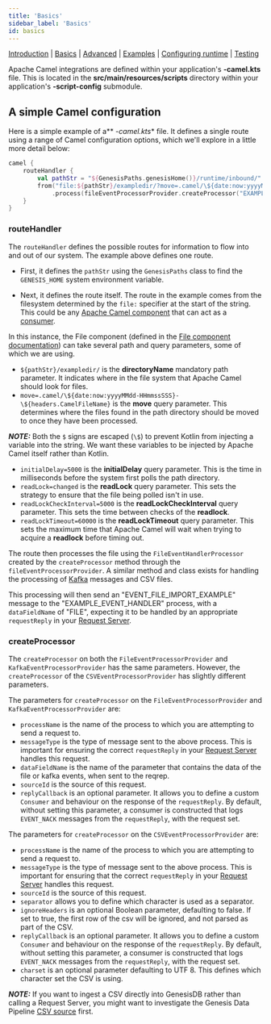```yaml
---
title: 'Basics'
sidebar_label: 'Basics'
id: basics
---
```


[Introduction](/server-modules/integration/apache-camel/introduction/)  | [Basics](/server-modules/integration/apache-camel/basics) | [Advanced](/server-modules/integration/apache-camel/advanced) | [Examples](/server-modules/integration/apache-camel/examples) | [Configuring runtime](/server-modules/integration/apache-camel/configuring-runtime) | [Testing](/server-modules/integration/apache-camel/testing)

Apache Camel integrations are defined within your application's **-camel.kts** file. This is located in the **src/main/resources/scripts** directory within your application's **-script-config** submodule.

## A simple Camel configuration

Here is a simple example of a** *-camel.kts** file. It defines a single route using a range of Camel configuration options, which we'll explore in a little more detail below:
```kotlin
camel {
    routeHandler {
        val pathStr = "${GenesisPaths.genesisHome()}/runtime/inbound/"
        from("file:${pathStr}/exampledir/?move=.camel/\${date:now:yyyyMMdd-HHmmssSSS}-\${headers.CamelFileName}&initialDelay=5000&readLock=changed&readLockCheckInterval=5000&readLockTimeout=60000")
            .process(fileEventProcessorProvider.createProcessor("EXAMPLE_EVENT_HANDLER", "EVENT_FILE_IMPORT_EXAMPLE", "FILE", "SOURCE_NAME"))
    }
}
```

### routeHandler
The `routeHandler` defines the possible routes for information to flow into and out of our system.  The example above defines one route.

- First, it defines the `pathStr` using the `GenesisPaths` class to find the `GENESIS_HOME` system environment variable.

- Next, it defines the route itself. The route in the example comes from the filesystem determined by the `file:` specifier at the start of the string. This could be any [Apache Camel component](https://camel.apache.org/components/3.16.x/index.html) that can act as a [consumer](https://camel.apache.org/manual/camelcontext.html#_consumer).

In this instance, the File component (defined in the [File component documentation](https://camel.apache.org/components/3.16.x/file-component.html)) can take several path and query parameters, some of which we are using.

* `${pathStr}/exampledir/` is the **directoryName** mandatory path parameter. It indicates where in the file system that Apache Camel should look for files.
* `move=.camel/\${date:now:yyyyMMdd-HHmmssSSS}-\${headers.CamelFileName}` is the **move** query parameter. This determines where the files found in the path directory should be moved to once they have been processed.

**_NOTE:_** Both the `$` signs are escaped (`\$`) to prevent Kotlin from injecting a variable into the string. We want these variables to be injected by Apache Camel itself rather than Kotlin.
* `initialDelay=5000` is the **initialDelay** query parameter. This is the time in milliseconds before the system first polls the path directory.
* `readLock=changed` is the **readLock** query parameter. This sets the strategy to ensure that the file being polled isn't in use.
* `readLockCheckInterval=5000` is the **readLockCheckInterval** query parameter. This sets the time between checks of the **readlock**.
* `readLockTimeout=60000` is the **readLockTimeout** query parameter. This sets the maximum time that Apache Camel will wait when trying to acquire a **readlock** before timing out.

The route then processes the file using the `FileEventHandlerProcessor` created by the `createProcessor` method through the `fileEventProcessorProvider`. A similar method and class exists for handling the processing of [Kafka](https://kafka.apache.org/) messages and CSV files.

This processing will then send an "EVENT_FILE_IMPORT_EXAMPLE" message to the "EXAMPLE_EVENT_HANDLER" process, with a `dataFieldName` of "FILE", expecting it to be handled by an appropriate `requestReply` in your [Request Server](/server-modules/request-server/basics/).

### createProcessor
The `createProcessor` on both the `FileEventProcessorProvider` and `KafkaEventProcessorProvider` has the same parameters. However, the `createProcessor` of the `CSVEventProcessorProvider` has slightly different parameters.

The parameters for `createProcessor` on the `FileEventProcessorProvider` and `KafkaEventProcessorProvider` are:

* `processName` is the name of the process to which you are attempting to send a request to.
* `messageType` is the type of message sent to the above process. This is important for ensuring the correct `requestReply` in your [Request Server](/server-modules/request-server/basics/) handles this request.
* `dataFieldName` is the name of the parameter that contains the data of the file or kafka events, when sent to the reqrep.
* `sourceId` is the source of this request.
* `replyCallback` is an optional parameter. It allows you to define a custom `Consumer` and behaviour on the response of the `requestReply`. By default, without setting this parameter, a consumer is constructed that logs `EVENT_NACK` messages from the `requestReply`, with the request set.

The parameters for `createProcessor` on the `CSVEventProcessorProvider` are:

* `processName` is the name of the process to which you are attempting to send a request to.
* `messageType` is the type of message sent to the above process. This is important for ensuring that the correct `requestReply`  in your [Request Server](/server-modules/request-server/basics/) handles this request.
* `sourceId` is the source of this request.
* `separator` allows you to define which character is used as a separator.
* `ignoreHeaders` is an optional Boolean parameter, defaulting to false. If set to true, the first row of the csv will be ignored, and not parsed as part of the CSV.
* `replyCallback` is an optional parameter. It allows you to define a custom `Consumer` and behaviour on the response of the `requestReply`. By default, without setting this parameter, a consumer is constructed that logs `EVENT_NACK` messages from the `requestReply`, with the request set.
* `charset` is an optional parameter defaulting to UTF 8. This defines which character set the CSV is using.

**_NOTE:_** If you want to ingest a CSV directly into GenesisDB rather than calling a Request Server, you might want to investigate the Genesis Data Pipeline [CSV source](/server-modules/integration/apache-camel/introduction/) first.
